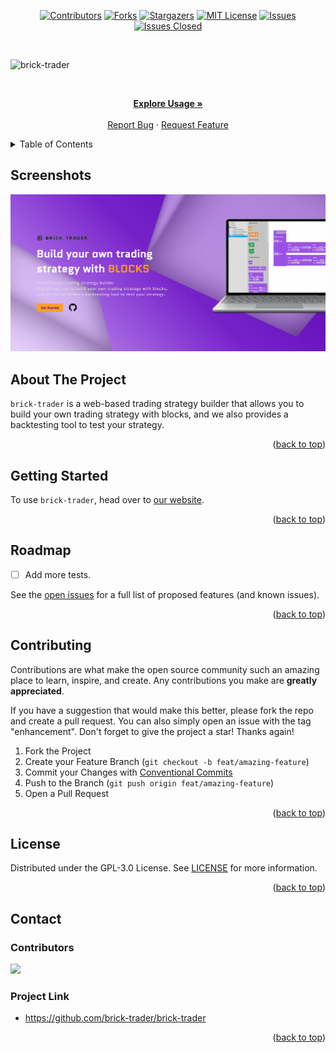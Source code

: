 <div id="top"></div>

<!-- PROJECT SHIELDS -->

[<div align="center"> ![Contributors][contributors-shield]][contributors-url]
[![Forks][forks-shield]][forks-url]
[![Stargazers][stars-shield]][stars-url]
[![MIT License][license-shield]][license-url]
[![Issues][issues-shield]][issues-url]
[![Issues Closed][issues-closed-shield]</div>][issues-closed-url]

<br />

<!-- PROJECT LOGO -->

![brick-trader](https://socialify.git.ci/brick-trader/brick-trader/image?font=KoHo&name=1&owner=1&pattern=Circuit%20Board&theme=Light&description=1)

<br />
<div align="center">
<p align="center">
    <a href="https://github.com/brick-trader/brick-trader"><strong>Explore Usage »</strong></a>
    <br />
    <br />
    <a href="https://github.com/brick-trader/brick-trader/issues">Report Bug</a>
    ·
    <a href="https://github.com/brick-trader/brick-trader/issues">Request Feature</a>
  </p>
</div>

<!-- TABLE OF CONTENTS -->

<details>
  <summary>Table of Contents</summary>
  <ol>
    <li><a href="#about-the-project">About The Project</a></li>
    <li><a href="#getting-started">Getting Started</a></li>
    <li><a href="#roadmap">Roadmap</a></li>
    <li><a href="#contributing">Contributing</a></li>
    <li><a href="#license">License</a></li>
    <li><a href="#contact">Contact</a></li>
  </ol>
</details>

<!-- ABOUT THE PROJECT -->

## Screenshots

![product](https://github.com/brick-trader/brick-trader/blob/main/assets/product.png)

## About The Project

`brick-trader` is a web-based trading strategy builder that allows you to build your own trading strategy with blocks, and we also provides a backtesting tool to test your strategy.

<p align="right">(<a href="#top">back to top</a>)</p>

<!-- GETTING STARTED -->

## Getting Started

To use `brick-trader`, head over to [our website](https://brick-trader.ppodds.cc/).

<p align="right">(<a href="#top">back to top</a>)</p>

<!-- ROADMAP -->

## Roadmap

- [ ] Add more tests.

See the [open issues](https://github.com/brick-trader/brick-trader/issues)
for a full list of proposed features (and known issues).

<p align="right">(<a href="#top">back to top</a>)</p>

<!-- CONTRIBUTING -->

## Contributing

Contributions are what make the open source community such an amazing place to
learn, inspire, and create. Any contributions you make are **greatly
appreciated**.

If you have a suggestion that would make this better, please fork the repo and
create a pull request. You can also simply open an issue with the tag
"enhancement". Don't forget to give the project a star! Thanks again!

1. Fork the Project
2. Create your Feature Branch (`git checkout -b feat/amazing-feature`)
3. Commit your Changes with
   [Conventional Commits](https://www.conventionalcommits.org/en/v1.0.0/)
4. Push to the Branch (`git push origin feat/amazing-feature`)
5. Open a Pull Request

<p align="right">(<a href="#top">back to top</a>)</p>

<!-- LICENSE -->

## License

Distributed under the GPL-3.0 License. See
[LICENSE](https://github.com/brick-trader/brick-trader/blob/main/LICENSE)
for more information.

<p align="right">(<a href="#top">back to top</a>)</p>

<!-- CONTACT -->

## Contact

### Contributors

<a href="https://github.com/brick-trader/brick-trader/graphs/contributors">
  <img src="https://contrib.rocks/image?repo=brick-trader/brick-trader" />
</a>

### Project Link

- <https://github.com/brick-trader/brick-trader>

<p align="right">(<a href="#top">back to top</a>)</p>

[contributors-shield]: https://img.shields.io/github/contributors/brick-trader/brick-trader.svg?style=for-the-badge
[contributors-url]: https://github.com/brick-trader/brick-trader/graphs/contributors
[forks-shield]: https://img.shields.io/github/forks/brick-trader/brick-trader.svg?style=for-the-badge
[forks-url]: https://github.com/brick-trader/brick-trader/network/members
[stars-shield]: https://img.shields.io/github/stars/brick-trader/brick-trader.svg?style=for-the-badge
[stars-url]: https://github.com/brick-trader/brick-trader/stargazers
[issues-shield]: https://img.shields.io/github/issues/brick-trader/brick-trader.svg?style=for-the-badge
[issues-url]: https://github.com/brick-trader/brick-trader/issues
[issues-closed-shield]: https://img.shields.io/github/issues-closed/brick-trader/brick-trader.svg?style=for-the-badge
[issues-closed-url]: https://github.com/brick-trader/brick-trader/issues?q=is%3Aissue+is%3Aclosed
[license-shield]: https://img.shields.io/github/license/brick-trader/brick-trader.svg?style=for-the-badge
[license-url]: https://github.com/brick-trader/brick-trader/blob/main/LICENSE